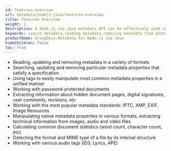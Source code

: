 ```yaml
---
id: features-overview
url: metadata/nodejs-java/features-overview
title: Features Overview
weight: 1
description: A Node.js via Java metadata API can be effectively used in removing, updating and reading metadata in a variety of formats. It is very effective in removing metadata from photos. Supporting iptc metadata, exif metadata and xmp metadata.
keywords: search metadata,reading metadata,removing metadata from photos, iptc metadata, exif metadata, xmp metadata
productName: GroupDocs.Metadata for Node.js via Java
hideChildren: False
toc: True
---
```

*   Reading, updating and removing metadata in a variety of formats
*   Searching, updating and removing particular metadata properties that satisfy a specification
*   Using tags to easily manipulate most common metadata properties in a unified manner
*   Working with password-protected documents
*   Extracting information about hidden document pages, digital signatures, user comments, revisions, etc
*   Working with the most popular metadata standards: IPTC, XMP, EXIF, Image Resources
*   Manipulating native metadata properties in various formats, extracting technical information from images, audio and video files
*   Calculating common document statistics (word count, character count, etc)
*   Detecting the format and MIME type of a file by its internal structure
*   Working with various audio tags (ID3, Lyrics, APE)

